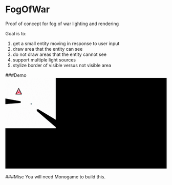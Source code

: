 # FogOfWar
Proof of concept for fog of war lighting and rendering

Goal is to:
1. get a small entity moving in response to user input
2. draw area that the entity can see
3. do not draw areas that the entity cannot see
4. support multiple light sources
5. stylize border of visible versus not visible area

###Demo
![demo of build running](gifs/march_27_demo.gif)

###Misc
You will need Monogame to build this.
